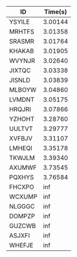 |ID|Time(s)|
|-|-|
|YSYILE|3.00144|
|MRHTFS|3.01358|
|SRASMR|3.01764|
|KHAKAB|3.01905|
|WVYNJR|3.02640|
|JIXTQC|3.03338|
|JISNLD|3.03839|
|MLBOYW|3.04860|
|LVMDNT|3.05175|
|HRQJRI|3.07866|
|YZHOHT|3.28760|
|UULTVT|3.29777|
|XVFBJV|3.31107|
|LMHEQI|3.35178|
|TKWJLM|3.39340|
|AXUMWF|3.73545|
|PQXHYS|3.76584|
|FHCXPO|inf|
|WCXUMP|inf|
|NLGGGC|inf|
|DOMPZP|inf|
|GUZCWB|inf|
|ASJXFI|inf|
|WHEFJE|inf|
